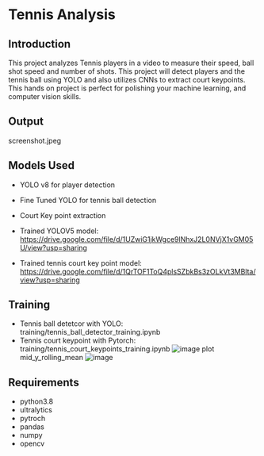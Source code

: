 
# Tennis Analysis

## Introduction
This project analyzes Tennis players in a video to measure their speed, ball shot speed and number of shots. This project will detect players and the tennis ball using YOLO and also utilizes CNNs to extract court keypoints. This hands on project is perfect for polishing your machine learning, and computer vision skills. 

## Output 
screenshot.jpeg




## Models Used
* YOLO v8 for player detection
* Fine Tuned YOLO for tennis ball detection
* Court Key point extraction

* Trained YOLOV5 model: https://drive.google.com/file/d/1UZwiG1jkWgce9lNhxJ2L0NVjX1vGM05U/view?usp=sharing
* Trained tennis court key point model: https://drive.google.com/file/d/1QrTOF1ToQ4plsSZbkBs3zOLkVt3MBlta/view?usp=sharing

## Training
* Tennis ball detetcor with YOLO: training/tennis_ball_detector_training.ipynb
* Tennis court keypoint with Pytorch: training/tennis_court_keypoints_training.ipynb
![image](https://github.com/saiabhinay77/Tennis-Player-Analysis-with-YOLOv8/assets/85699213/0fd887fc-af28-47eb-aa98-b8c270b73d77)
plot mid_y_rolling_mean
![image](https://github.com/saiabhinay77/Tennis-Player-Analysis-with-YOLOv8/assets/85699213/a4f3282a-8547-4a97-804c-31bf6e165717)


## Requirements
* python3.8
* ultralytics
* pytroch
* pandas
* numpy 
* opencv
